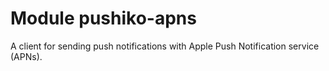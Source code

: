 # Module pushiko-apns

A client for sending push notifications with Apple Push Notification service (APNs).
